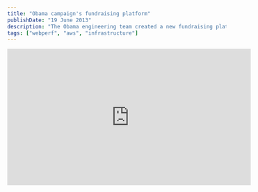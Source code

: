 ```yaml
---
title: "Obama campaign's fundraising platform"
publishDate: "19 June 2013"
description: "The Obama engineering team created a new fundraising platform from the ground up with performance as a primary goal."
tags: ["webperf", "aws", "infrastructure"]
---
```

<iframe width="560" height="315" src="https://www.youtube.com/embed/FaygFGhex_4?si=-A6ojX_-rWQJBSCb" title="YouTube video player" frameborder="0" allow="accelerometer; autoplay; clipboard-write; encrypted-media; gyroscope; picture-in-picture; web-share" allowfullscreen></iframe>